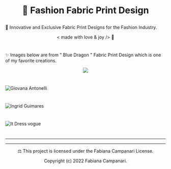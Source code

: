 # <p align="center"> 👗 Fashion Fabric Print Design </p>

🌟 Innovative and Exclusive Fabric Print Designs for the Fashion Industry.  

 <p align="center"> < made with love & joy /> 🤎 </p>
 
 #
 
✨ Images below are from " Blue Dragon " Fabric Print Design which is one of my favorite creations.
 
  <p align="center">
 <img src="https://user-images.githubusercontent.com/113218619/210438695-3090a4d4-d53b-428e-ba6b-c56e44c1105e.jpeg" />
   
 #

![Giovana Antonelli](https://user-images.githubusercontent.com/113218619/210439095-a2dd4a0f-513c-471d-afd7-75fa37701f19.png)
  
#
 
 ![Ingrid Guimares ](https://user-images.githubusercontent.com/113218619/210439254-7d5c75dc-036e-4832-a14c-a7109e1a1613.jpeg)
 
   #
   
   ![It Dress vogue](https://user-images.githubusercontent.com/113218619/210439458-2867ea3d-4c7c-4e5a-93a9-8ccfa2591e9b.jpeg)
 
 #
____________________________________________________________________________

______________________________________________________________________


<p align="center"> ⚖︎ This project is licensed under the Fabiana Campanari License. </p>

<p align="center"> Copyright (c) 2022 Fabiana Campanari. </p>



